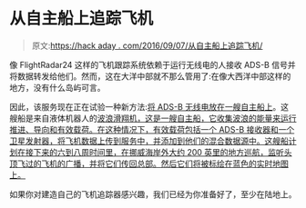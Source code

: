 # 从自主船上追踪飞机

> 原文:[https://hack aday . com/2016/09/07/从自主船上追踪飞机/](https://hackaday.com/2016/09/07/tracking-airplanes-from-an-autonomous-boat/)

像 FlightRadar24 这样的飞机跟踪系统依赖于运行无线电的人接收 ADS-B 信号并将数据转发给他们。然而，这在大洋中部就不那么管用了:在像大西洋中部这样的地方，没有什么岛屿可言。

因此，该服务现在正在试验一种新方法:[将 ADS-B 无线电放在一艘自主船上](https://www.flightradar24.com/blog/setting-sail-for-global-coverage-flightradar24-ads-b-receivers-on-board-a-surface-ocean-robot/)。这艘船是来自液体机器人的[波浪滑翔机，这是一艘自主船，它收集波浪的能量来运行推进、导向和有效载荷。在这种情况下，有效载荷包括一个 ADS-B 接收器和一个卫星发射器，将飞机数据上传到服务中，并添加到他们的混合数据源中。这艘船计划在接下来的六到八周时间里，在挪威海岸外大约 200 英里的地方巡航，监听头顶飞过的飞机的广播，并将它们传回总部。然后它们将被标绘在蓝色的实时地图上](http://www.liquid-robotics.com/platform/overview/)[。](https://www.flightradar24.com/64.95,4.87/5)

如果你对建造自己的飞机追踪器感兴趣，我们已经为你准备好了，至少在陆地上。